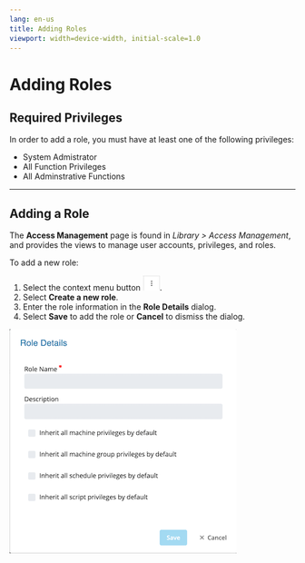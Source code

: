 ```yaml
---
lang: en-us
title: Adding Roles
viewport: width=device-width, initial-scale=1.0
---
```


# Adding Roles

## Required Privileges

In order to add a role, you must have at least one of the following privileges:

- System Admistrator
- All Function Privileges
- All Adminstrative Functions

---

## Adding a Role

The **Access Management** page is found in _Library > Access Management_, and provides the views to manage user accounts, privileges, and roles.

To add a new role:

1. Select the context menu button ![Context Menu Button](../../../../../../Resources/Images/SM/Library/AccessManagement/context-menu.png 'Context Menu Button').
2. Select **Create a new role**.
3. Enter the role information in the **Role Details** dialog.
4. Select **Save** to add the role or **Cancel** to dismiss the dialog.

![Role Details](../../../../../../Resources/Images/SM/Library/AccessManagement/role-details-dialog.png 'Role Details')
